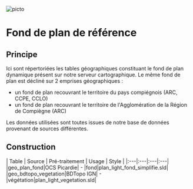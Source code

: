 ![picto](/doc/img/Logo_web-GeoCompiegnois.png)

# Fond de plan de référence

## Principe

Ici sont répertoriées les tables géographiques constituant le fond de plan dynamique présent sur notre serveur cartographique.
Le même fond de plan est décliné sur 2 emprises géographiques :
- un fond de plan recouvrant le territoire du pays compiégnois (ARC, CCPE, CCLO)
- un fond de plan recouvrant le territoire de l'Agglomération de la Région de Compiègne (ARC)

Les données utilisées sont toutes issues de notre base de données provenant de sources différentes.

## Construction

| Table | Source | Pré-traitement | Usage  | Style |
|:---|:---|:---|:---|  
|geo_plan_fond|OCS Picardie| - |fond|plan_light_fond_simplifie.sld|
|geo_bdtopo_vegetation|BDTopo IGN| - |végétation|plan_light_vegetation.sld|


